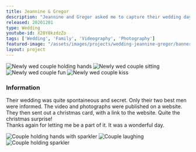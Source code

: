 ```yaml
---
title: Jeannine & Gregor
description: "Jeannine and Gregor asked me to capture their wedding day on photo and video."
released: 20201201
type: Wedding
youtube-id: X20Y0kzdzZo
tags: ['Wedding', 'Family', 'Videography', 'Photography']
featured-image: "/assets/images/projects/wedding-jeannine-gregor/banner.jpg"
layout: project
---
```


<div class="flickity_container">
    <img src="{{ site.url }}/assets/images/projects/wedding-jeannine-gregor/A7_00909.jpg" alt="Newly wed couple holding hands" />
    <img src="{{ site.url }}/assets/images/projects/wedding-jeannine-gregor/A7_00903.jpg" alt="Newly wed couple sitting" />
    <img src="{{ site.url }}/assets/images/projects/wedding-jeannine-gregor/A7_00879.jpg" alt="Newly wed couple fun" />
    <img src="{{ site.url }}/assets/images/projects/wedding-jeannine-gregor/A7_00850.jpg" alt="Newly wed couple kiss" />
</div>

<div class="full-width-container has-padding">
    <article class="text-block flex">
        <div class="half">
            <h3>Information</h3>
        </div>
        <div class="half">
            <p>Their wedding was quite spontaineous and secret. Only their two best men were informed. The video and photographs were published on a website. They then sent out a christmas card, with a link to the website. Quite the christmas surprise! <br/>Thanks again for letting me be a part of it. It was a wonderful day.</p>
        </div>
    </article>
</div>

<div class="flickity_container">
    <img src="{{ site.url }}/assets/images/projects/wedding-jeannine-gregor/A7_09899.jpg" alt="Couple holding hands with sparkler" />
    <img src="{{ site.url }}/assets/images/projects/wedding-jeannine-gregor/A7_09922.jpg" alt="Couple laughing" />
    <img src="{{ site.url }}/assets/images/projects/wedding-jeannine-gregor/A7_00248.jpg" alt="Couple holding sparkler" />
</div>